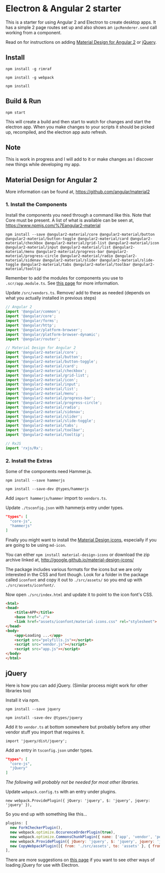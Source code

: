 # Electron & Angular 2 starter

This is a starter for using Angular 2 and Electron to create desktop apps. It has a simple 2 page routes set up and also shows an `ipcRenderer.send` call working from a component. 

Read on for instructions on adding [Material Design for Angular 2](#material-design-for-angular-2) or [jQuery](#jquery).

## Install

`npm install -g rimraf`

`npm install -g webpack`

`npm install`

## Build & Run

`npm start`

This will create a build and then start to watch for changes and start the electron app. When you make changes to your scripts it should be picked up, recompiled, and the electron app auto refresh.

## Note

This is work in progress and I will add to it or make changes as I discover new things while developing my app.

## Material Design for Angular 2

More information can be found at, <https://github.com/angular/material2>

### 1. Install the Components

Install the components you need through a command like this. Note that Core must be present. A list of what is available can be seen at, <https://www.npmjs.com/%7Eangular2-material>

`npm install --save @angular2-material/core @angular2-material/button @angular2-material/button-toggle @angular2-material/card @angular2-material/checkbox @angular2-material/grid-list @angular2-material/icon @angular2-material/input @angular2-material/list @angular2-material/menu @angular2-material/progress-bar @angular2-material/progress-circle @angular2-material/radio @angular2-material/sidenav @angular2-material/slider @angular2-material/slide-toggle @angular2-material/tabs @angular2-material/toolbar @angular2-material/tooltip`

Remember to add the modules for components you use to `.scr/app.module.ts`. See [this page](https://github.com/angular/material2/blob/master/GETTING_STARTED.md#import-and-use-the-components) for more information.

Update `/src/vendors.ts`. Remove/ add to these as needed (depends on what you actually installed in previous steps)

```ts
// Angular 2
import '@angular/common';
import '@angular/core';
import '@angular/forms';
import '@angular/http';
import '@angular/platform-browser';
import '@angular/platform-browser-dynamic';
import '@angular/router';

// Material Design for Angular 2
import '@angular2-material/core';
import '@angular2-material/button';
import '@angular2-material/button-toggle';
import '@angular2-material/card';
import '@angular2-material/checkbox';
import '@angular2-material/grid-list';
import '@angular2-material/icon';
import '@angular2-material/input';
import '@angular2-material/list';
import '@angular2-material/menu';
import '@angular2-material/progress-bar';
import '@angular2-material/progress-circle';
import '@angular2-material/radio';
import '@angular2-material/sidenav';
import '@angular2-material/slider';
import '@angular2-material/slide-toggle';
import '@angular2-material/tabs';
import '@angular2-material/toolbar';
import '@angular2-material/tooltip';

// RxJS
import 'rxjs/Rx';
```

### 2. Install the Extras

Some of the components need Hammer.js.

`npm install --save hammerjs`

`npm install --save-dev @types/hammerjs`

Add `import hammerjs/hammer` import to `vendors.ts`.

Update `./tsconfig.json` with hammerjs entry under types.

```json
"types": [
  "core-js",
  "hammerjs"
]
```

Finally you might want to install the [Material Design icons](https://design.google.com/icons/), especially if you are going to be using `md-icon`.

You can either `npm install material-design-icons` or download the zip archive linked at, <http://google.github.io/material-design-icons/>

The package includes various formats for the icons but we are only interested in the CSS and font though. Look for a folder in the package called `iconfont` and copy it out to `./src/assets/` so you end up with `./src/assets/iconfont/`.

Now open `./src/index.html` and update it to point to the icon font's CSS.

```html
<html>
<head>
    <title>APP</title>
    <base href="./">
    <link href="assets/iconfont/material-icons.css" rel="stylesheet">
</head>
<body>
    <app>Loading ...</app>
    <script src="polyfills.js"></script>
    <script src="vendor.js"></script>
    <script src="app.js"></script>
</body>
</html>
```

## jQuery

Here is how you can add jQuery. (Similar process might work for other libraries too)

Install it via npm.

`npm install --save jquery`

`npm install -save-dev @types/jquery`

Add it to `vendor.ts` at bottom somewhere but probably before any other vendor stuff you import that requires it.

`import 'jquery/dist/jquery';`

Add an entry in `tsconfig.json` under types.

```json
"types": [
  "core-js",
  "jQuery"
]
```

*The following will probably not be needed for most other libraries.*

Update `webpack.config.ts` with an entry under plugins.

`new webpack.ProvidePlugin({ jQuery: 'jquery', $: 'jquery', jquery: 'jquery' }),`

So you end up with something like this...

```js
plugins: [
  new ForkCheckerPlugin(),
  new webpack.optimize.OccurenceOrderPlugin(true),
  new webpack.optimize.CommonsChunkPlugin({ name: ['app', 'vendor', 'polyfills'], minChunks: Infinity }),
  new webpack.ProvidePlugin({ jQuery: 'jquery', $: 'jquery', jquery: 'jquery' }),
  new CopyWebpackPlugin([{ from: './src/assets', to: 'assets' }, { from: './src/index.html', to: 'index.html' }])
],
```

There are more suggestions on [this page](https://github.com/electron/electron/issues/254) if you want to see other ways of loading jQuery for use with Electron.
